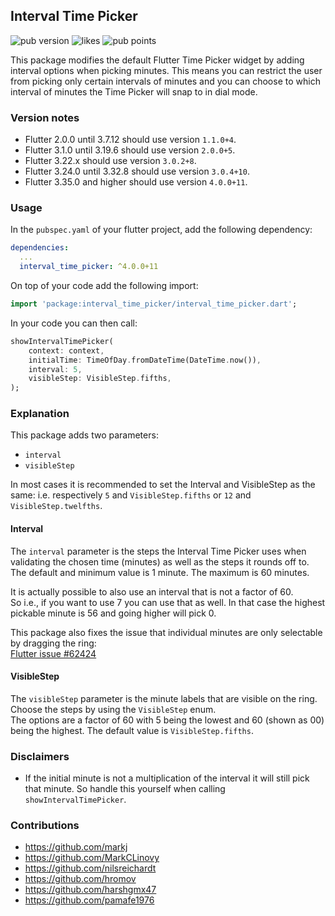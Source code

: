 ## Interval Time Picker

![pub version](https://img.shields.io/pub/v/interval_time_picker) ![likes](https://img.shields.io/pub/likes/interval_time_picker) ![pub points](https://img.shields.io/pub/points/interval_time_picker)

This package modifies the default Flutter Time Picker widget by adding interval options when picking minutes. This means you can restrict the user from picking only certain intervals of minutes and you can choose to which interval of minutes the Time Picker will snap to in dial mode.


### Version notes
* Flutter 2.0.0 until 3.7.12 should use version `1.1.0+4`.
* Flutter 3.1.0 until 3.19.6 should use version `2.0.0+5`.
* Flutter 3.22.x should use version `3.0.2+8`.
* Flutter 3.24.0 until 3.32.8 should use version `3.0.4+10`.
* Flutter 3.35.0 and higher should use version `4.0.0+11`.

### Usage

In the `pubspec.yaml` of your flutter project, add the following dependency:

```yaml
dependencies:
  ...
  interval_time_picker: ^4.0.0+11
```

On top of your code add the following import:

```dart
import 'package:interval_time_picker/interval_time_picker.dart';
```

In your code you can then call:

```dart
showIntervalTimePicker(
    context: context,
    initialTime: TimeOfDay.fromDateTime(DateTime.now()),
    interval: 5,
    visibleStep: VisibleStep.fifths,
);
```

### Explanation

This package adds two parameters:
* `interval`
* `visibleStep`

In most cases it is recommended to set the Interval and VisibleStep as the same:
i.e. respectively `5` and `VisibleStep.fifths` or `12` and `VisibleStep.twelfths`.

#### Interval
The `interval` parameter is the steps the Interval Time Picker uses when validating the chosen time (minutes) as well as the steps it rounds off to.\
The default and minimum value is 1 minute. The maximum is 60 minutes.

It is actually possible to also use an interval that is not a factor of 60.\
So i.e., if you want to use 7 you can use that as well. In that case the highest pickable minute is 56 and going higher will pick 0.

This package also fixes the issue that individual minutes are only selectable by dragging the ring:\
[Flutter issue #62424](https://github.com/flutter/flutter/issues/62424)

#### VisibleStep
The `visibleStep` parameter is the minute labels that are visible on the ring. Choose the steps by using the `VisibleStep` enum.\
The options are a factor of 60 with 5 being the lowest and 60 (shown as 00) being the highest. The default value is `VisibleStep.fifths`.

### Disclaimers

* If the initial minute is not a multiplication of the interval it will still pick that minute.
  So handle this yourself when calling `showIntervalTimePicker`.

### Contributions
- https://github.com/markj
- https://github.com/MarkCLinovy
- https://github.com/nilsreichardt
- https://github.com/hromov
- https://github.com/harshgmx47
- https://github.com/pamafe1976
